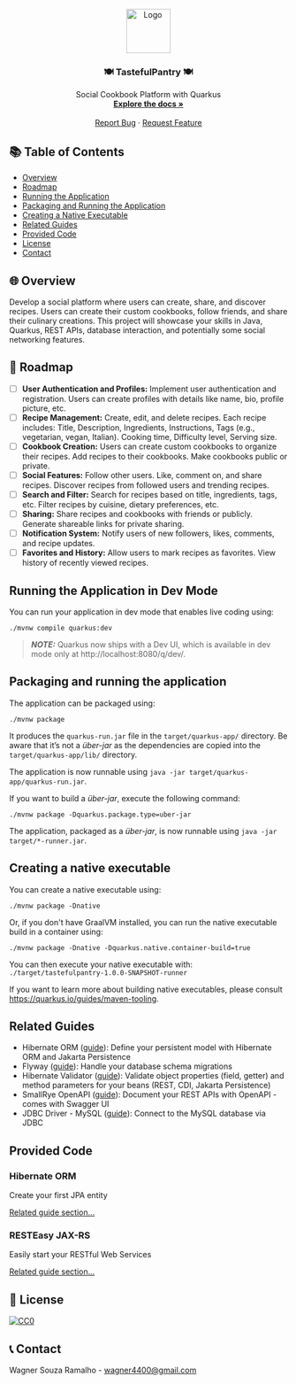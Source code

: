 
<p align="center">
  <img src="logo.png" alt="Logo" width="80" height="80">
  <h3 align="center">🍽️ TastefulPantry 🍽️</h3>
  <p align="center">
    Social Cookbook Platform with Quarkus
    <br />
    <a href="#overview"><strong>Explore the docs »</strong></a>
    <br />
    <br />
    <a href="https://github.com/wagner4400/TastefulPantry/issues">Report Bug</a>
    ·
    <a href="https://github.com/wagner4400/TastefulPantry/issues">Request Feature</a>
  </p>
</p>

## 📚 Table of Contents
* [Overview](#overview)
* [Roadmap](#roadmap)
* [Running the Application](#running-the-application)
* [Packaging and Running the Application](#packaging-and-running-the-application)
* [Creating a Native Executable](#creating-a-native-executable)
* [Related Guides](#related-guides)
* [Provided Code](#provided-code)
* [License](#license)
* [Contact](#contact)

## 🌐 Overview
Develop a social platform where users can create, share, and discover recipes. Users can create their custom cookbooks, follow friends, and share their culinary creations. This project will showcase your skills in Java, Quarkus, REST APIs, database interaction, and potentially some social networking features.

## 🚀 Roadmap
- [ ] **User Authentication and Profiles:** Implement user authentication and registration. Users can create profiles with details like name, bio, profile picture, etc.
- [ ] **Recipe Management:** Create, edit, and delete recipes. Each recipe includes: Title, Description, Ingredients, Instructions, Tags (e.g., vegetarian, vegan, Italian). Cooking time, Difficulty level, Serving size.
- [ ] **Cookbook Creation:** Users can create custom cookbooks to organize their recipes. Add recipes to their cookbooks. Make cookbooks public or private.
- [ ] **Social Features:** Follow other users. Like, comment on, and share recipes. Discover recipes from followed users and trending recipes.
- [ ] **Search and Filter:** Search for recipes based on title, ingredients, tags, etc. Filter recipes by cuisine, dietary preferences, etc.
- [ ] **Sharing:** Share recipes and cookbooks with friends or publicly. Generate shareable links for private sharing.
- [ ] **Notification System:** Notify users of new followers, likes, comments, and recipe updates.
- [ ] **Favorites and History:** Allow users to mark recipes as favorites. View history of recently viewed recipes.

## Running the Application in Dev Mode

You can run your application in dev mode that enables live coding using:
```shell script
./mvnw compile quarkus:dev
```

> **_NOTE:_**  Quarkus now ships with a Dev UI, which is available in dev mode only at http://localhost:8080/q/dev/.

## Packaging and running the application

The application can be packaged using:
```shell script
./mvnw package
```
It produces the `quarkus-run.jar` file in the `target/quarkus-app/` directory.
Be aware that it’s not a _über-jar_ as the dependencies are copied into the `target/quarkus-app/lib/` directory.

The application is now runnable using `java -jar target/quarkus-app/quarkus-run.jar`.

If you want to build a _über-jar_, execute the following command:
```shell script
./mvnw package -Dquarkus.package.type=uber-jar
```

The application, packaged as a _über-jar_, is now runnable using `java -jar target/*-runner.jar`.

## Creating a native executable

You can create a native executable using:
```shell script
./mvnw package -Dnative
```

Or, if you don't have GraalVM installed, you can run the native executable build in a container using:
```shell script
./mvnw package -Dnative -Dquarkus.native.container-build=true
```

You can then execute your native executable with: `./target/tastefulpantry-1.0.0-SNAPSHOT-runner`

If you want to learn more about building native executables, please consult https://quarkus.io/guides/maven-tooling.

## Related Guides

- Hibernate ORM ([guide](https://quarkus.io/guides/hibernate-orm)): Define your persistent model with Hibernate ORM and Jakarta Persistence
- Flyway ([guide](https://quarkus.io/guides/flyway)): Handle your database schema migrations
- Hibernate Validator ([guide](https://quarkus.io/guides/validation)): Validate object properties (field, getter) and method parameters for your beans (REST, CDI, Jakarta Persistence)
- SmallRye OpenAPI ([guide](https://quarkus.io/guides/openapi-swaggerui)): Document your REST APIs with OpenAPI - comes with Swagger UI
- JDBC Driver - MySQL ([guide](https://quarkus.io/guides/datasource)): Connect to the MySQL database via JDBC

## Provided Code

### Hibernate ORM

Create your first JPA entity

[Related guide section...](https://quarkus.io/guides/hibernate-orm)



### RESTEasy JAX-RS

Easily start your RESTful Web Services

[Related guide section...](https://quarkus.io/guides/getting-started#the-jax-rs-resources)



## 📜 License
[![CC0](https://licensebuttons.net/p/zero/1.0/88x31.png)](https://creativecommons.org/publicdomain/zero/1.0/)

## 📞 Contact
Wagner Souza Ramalho - wagner4400@gmail.com